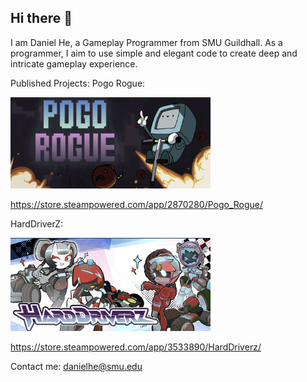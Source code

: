 ## Hi there 👋
I am Daniel He, a Gameplay Programmer from SMU Guildhall. 
As a programmer, I aim to use simple and elegant code to create deep and intricate gameplay experience.

Published Projects:
Pogo Rogue: 

![alt text](https://github.com/student-danielhe/student-danielhe/blob/main/Pogo.png)

https://store.steampowered.com/app/2870280/Pogo_Rogue/

HardDriverZ:

![alt text](https://github.com/student-danielhe/student-danielhe/blob/main/Race.png)

https://store.steampowered.com/app/3533890/HardDriverz/

Contact me:
danielhe@smu.edu
<!--
**student-danielhe/student-danielhe** is a ✨ _special_ ✨ repository because its `README.md` (this file) appears on your GitHub profile.


-->
